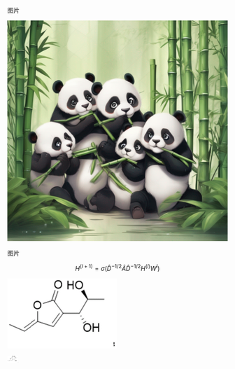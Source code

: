 
 图片

 ![测试图片](https://github.com/MGzhou/testgithub/blob/master/image.png)

 图片


$$  H^{(l+1)} = \sigma(\hat{D}^{-1/2}\hat{A}\hat{D}^{-1/2}H^{(l)}W^{l})  $$ 



![image](./img/test1.png)


<img src="./img/test1.png" alt="Untitled" style="zoom: 10%;" />

